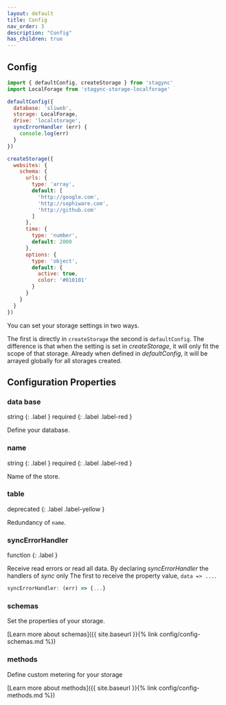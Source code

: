 ```yaml
---
layout: default
title: Config
nav_order: 3
description: "Config"
has_children: true
---
```


## Config

```javascript
import { defaultConfig, createStorage } from 'stagync'
import LocalForage from 'stagync-storage-localforage'

defaultConfig({
  database: 'sliweb',
  storage: LocalForage,
  drive: 'localstorage',
  syncErrorHandler (err) {
    console.log(err)
  }   
})

createStorage({
  websites: {
    schema: {
      urls: {
        type: 'array',
        default: [
          'http://google.com',
          'http://sophiware.com',
          'http://github.com'
        ]
      },
      time: {
        type: 'number',
        default: 2000
      },
      options: {
        type: 'object',
        default: {
          active: true,
          color: '#010101'
        }
      }
    }
  }
})
```

You can set your storage settings in two ways.

The first is directly in `createStorage` the second is `defaultConfig`.
The difference is that when the setting is set in *createStorage*,
it will only fit the scope of that storage. Already when defined
in *defaultConfig*, it will be arrayed globally for all storages
created.


## Configuration Properties

### data base
string
{: .label }
required
{: .label .label-red }

Define your database.


### name
string
{: .label }
required
{: .label .label-red }

Name of the store.


### table
deprecated
{: .label .label-yellow }

Redundancy of `name`.


### syncErrorHandler
function
{: .label }

Receive read errors or read all data.
By declaring *syncErrorHandler* the handlers of *sync* only
The first to receive the property value, `data => ...`.

```javascript
syncErrorHandler: (err) => {...} 
```

### schemas

Set the properties of your storage.

[Learn more about schemas]({{ site.baseurl }}{% link config/config-schemas.md %})

### methods

Define custom metering for your storage

[Learn more about methods]({{ site.baseurl }}{% link config/config-methods.md %})

